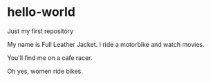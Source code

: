 # hello-world

Just my first repository

My name is Full Leather Jacket. I ride a motorbike and watch movies.

You'll find me on a cafe racer. 

Oh yes, women ride bikes.
